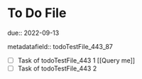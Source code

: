 # To Do File

due:: 2022-09-13

metadatafield:: todoTestFile_443\_87

- [ ] Task of todoTestFile_443 1 [[Query me]]
- [ ] Task of todoTestFile_443 2
